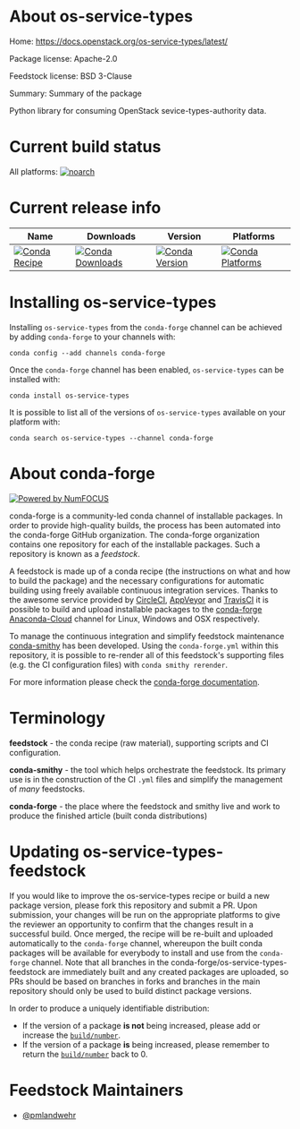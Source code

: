 <!--
# -*- mode: jinja -*-
-->

About os-service-types
======================

Home: https://docs.openstack.org/os-service-types/latest/

Package license: Apache-2.0

Feedstock license: BSD 3-Clause

Summary: Summary of the package

Python library for consuming OpenStack sevice-types-authority data.

Current build status
====================

All platforms:
[![noarch](https://img.shields.io/circleci/project/github/conda-forge/os-service-types-feedstock/master.svg?label=noarch)](https://circleci.com/gh/conda-forge/os-service-types-feedstock)

Current release info
====================

| Name | Downloads | Version | Platforms |
| --- | --- | --- | --- |
| [![Conda Recipe](https://img.shields.io/badge/recipe-os--service--types-green.svg)](https://anaconda.org/conda-forge/os-service-types) | [![Conda Downloads](https://img.shields.io/conda/dn/conda-forge/os-service-types.svg)](https://anaconda.org/conda-forge/os-service-types) | [![Conda Version](https://img.shields.io/conda/vn/conda-forge/os-service-types.svg)](https://anaconda.org/conda-forge/os-service-types) | [![Conda Platforms](https://img.shields.io/conda/pn/conda-forge/os-service-types.svg)](https://anaconda.org/conda-forge/os-service-types) |

Installing os-service-types
===========================

Installing `os-service-types` from the `conda-forge` channel can be achieved by adding `conda-forge` to your channels with:

```
conda config --add channels conda-forge
```

Once the `conda-forge` channel has been enabled, `os-service-types` can be installed with:

```
conda install os-service-types
```

It is possible to list all of the versions of `os-service-types` available on your platform with:

```
conda search os-service-types --channel conda-forge
```


About conda-forge
=================

[![Powered by NumFOCUS](https://img.shields.io/badge/powered%20by-NumFOCUS-orange.svg?style=flat&colorA=E1523D&colorB=007D8A)](http://numfocus.org)

conda-forge is a community-led conda channel of installable packages.
In order to provide high-quality builds, the process has been automated into the
conda-forge GitHub organization. The conda-forge organization contains one repository
for each of the installable packages. Such a repository is known as a *feedstock*.

A feedstock is made up of a conda recipe (the instructions on what and how to build
the package) and the necessary configurations for automatic building using freely
available continuous integration services. Thanks to the awesome service provided by
[CircleCI](https://circleci.com/), [AppVeyor](https://www.appveyor.com/)
and [TravisCI](https://travis-ci.org/) it is possible to build and upload installable
packages to the [conda-forge](https://anaconda.org/conda-forge)
[Anaconda-Cloud](https://anaconda.org/) channel for Linux, Windows and OSX respectively.

To manage the continuous integration and simplify feedstock maintenance
[conda-smithy](https://github.com/conda-forge/conda-smithy) has been developed.
Using the ``conda-forge.yml`` within this repository, it is possible to re-render all of
this feedstock's supporting files (e.g. the CI configuration files) with ``conda smithy rerender``.

For more information please check the [conda-forge documentation](https://conda-forge.org/docs/).

Terminology
===========

**feedstock** - the conda recipe (raw material), supporting scripts and CI configuration.

**conda-smithy** - the tool which helps orchestrate the feedstock.
                   Its primary use is in the construction of the CI ``.yml`` files
                   and simplify the management of *many* feedstocks.

**conda-forge** - the place where the feedstock and smithy live and work to
                  produce the finished article (built conda distributions)


Updating os-service-types-feedstock
===================================

If you would like to improve the os-service-types recipe or build a new
package version, please fork this repository and submit a PR. Upon submission,
your changes will be run on the appropriate platforms to give the reviewer an
opportunity to confirm that the changes result in a successful build. Once
merged, the recipe will be re-built and uploaded automatically to the
`conda-forge` channel, whereupon the built conda packages will be available for
everybody to install and use from the `conda-forge` channel.
Note that all branches in the conda-forge/os-service-types-feedstock are
immediately built and any created packages are uploaded, so PRs should be based
on branches in forks and branches in the main repository should only be used to
build distinct package versions.

In order to produce a uniquely identifiable distribution:
 * If the version of a package **is not** being increased, please add or increase
   the [``build/number``](https://conda.io/docs/user-guide/tasks/build-packages/define-metadata.html#build-number-and-string).
 * If the version of a package **is** being increased, please remember to return
   the [``build/number``](https://conda.io/docs/user-guide/tasks/build-packages/define-metadata.html#build-number-and-string)
   back to 0.

Feedstock Maintainers
=====================

* [@pmlandwehr](https://github.com/pmlandwehr/)

